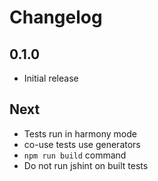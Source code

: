 # Changelog

## 0.1.0

* Initial release

## Next

* Tests run in harmony mode
* co-use tests use generators
* `npm run build` command
* Do not run jshint on built tests
